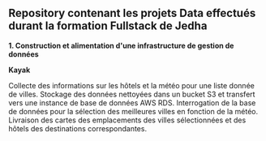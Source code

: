## Repository contenant les projets Data effectués durant la formation Fullstack de Jedha

**1. Construction et alimentation d'une infrastructure de gestion de données**

**Kayak**

Collecte des informations sur les hôtels et la météo pour une liste donnée de villes.
Stockage des données nettoyées dans un bucket S3 et transfert vers une instance de base de données AWS RDS.
Interrogation de la base de données pour la sélection des meilleures villes en fonction de la météo.
Livraison des cartes des emplacements des villes sélectionnées et des hôtels des destinations correspondantes.

